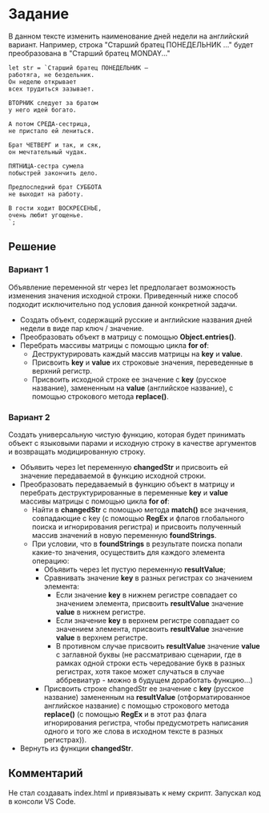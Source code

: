 # Задание

В данном тексте изменить наименование дней недели на английский вариант. Например, строка "Старший братец ПОНЕДЕЛЬНИК ..." будет преобразована в "Старший братец MONDAY..."

```
let str = `Старший братец ПОНЕДЕЛЬНИК –
работяга, не бездельник.
Он неделю открывает
всех трудиться зазывает.

ВТОРНИК следует за братом
у него идей богато.

А потом СРЕДА-сестрица,
не пристало ей лениться.

Брат ЧЕТВЕРГ и так, и сяк,
он мечтательный чудак.

ПЯТНИЦА-сестра сумела
побыстрей закончить дело.

Предпоследний брат СУББОТА
не выходит на работу.

В гости ходит ВОСКРЕСЕНЬЕ,
очень любит угощенье.
`;
```

## Решение

### Вариант 1

Объявление переменной str через let предполагает возможность изменения значения исходной строки. Приведенный ниже способ подходит исключительно под условия данной конкретной задачи.

- Создать объект, содержащий русские и английские названия дней недели в виде пар ключ / значение.
- Преобразовать объект в матрицу с помощью **Object.entries()**.
- Перебрать массивы матрицы с помощью цикла **for of**:
  - Деструктурировать каждый массив матрицы на **key** и **value**.
  - Присвоить **key** и **value** их строковые значения, переведенные в верхний регистр.
  - Присвоить исходной строке ее значение с **key** (русское название), замененным на **value** (английское название), с помощью строкового метода **replace()**.

### Вариант 2

Создать универсальную чистую функцию, которая будет принимать объект с языковыми парами и исходную строку в качестве аргументов и возвращать модицированную строку.

- Объявить через let переменную **changedStr** и присвоить ей значение передаваемой в функцию исходной строки.
- Преобразовать передаваемый в функцию объект в матрицу и перебрать деструктурированные в переменные **key** и **value** массивы матрицы с помощью цикла **for of**:
  - Найти в **changedStr** с помощью метода **match()** все значения, совпадающие с key (с помощью **RegEx** и флагов глобального поиска и игнорирования регистра) и присвоить полученный массив значений в новую переменную **foundStrings**.
  - При условии, что в **foundStrings** в результате поиска попали какие-то значения, осуществить для каждого элемента операцию:
    - Объявить через let пустую переменную **resultValue**;
    - Сравнивать значение **key** в разных регистрах со значением элемента:
      - Если значение **key** в нижнем регистре совпадает со значением элемента, присвоить **resultValue** значение **value** в нижнем регистре.
      - Если значение **key** в верхнем регистре совпадает со значением элемента, присвоить **resultValue** значение **value** в верхнем регистре.
      - В противном случае присвоить **resultValue** значение **value** с заглавной буквы (не рассматриваю сценарии, где в рамках одной строки есть чередование букв в разных регистрах, хотя такое может случаться в случае аббревиатур - можно в будущем доработать функцию...)
    - Присвоить строке changedStr ее значение с **key** (русское название) замененным на **resultValue** (отформатированное английское название) с помощью строкового метода **replace()** (с помощью **RegEx** и в этот раз флага игнорирования регистра, чтобы предусмотреть написания одного и того же слова в исходном тексте в разных регистрах)).
- Вернуть из функции **changedStr**.

## Комментарий

Не стал создавать index.html и привязывать к нему скрипт. Запускал код в консоли VS Code.
